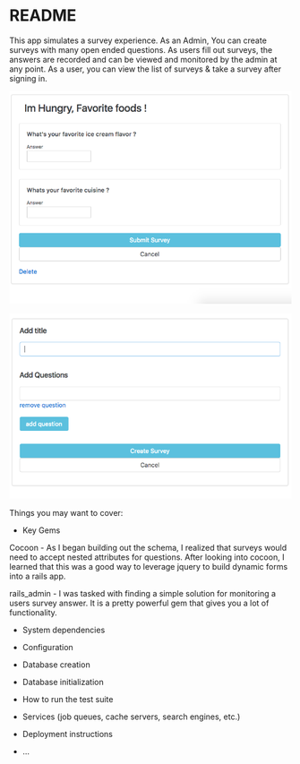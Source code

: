 # README

This app simulates a survey experience. As an Admin, You can create surveys with many open ended questions.
As users fill out surveys, the answers are recorded and can be viewed and monitored by the admin at any point.
As a user, you can view the list of surveys & take a survey after signing in.

![alt text](app/screenshots/survey1.png "screenshot")

![alt text](app/screenshots/survey2.png "screenshot")


Things you may want to cover:

* Key Gems

Cocoon - As I began building out the schema, I realized that surveys would need to accept nested attributes for questions.
After looking into cocoon, I learned that this was a good way to leverage jquery to build dynamic forms into a rails app.  

rails_admin - I was tasked with finding a simple solution for monitoring a users survey answer.
It is a pretty powerful gem that gives you a lot of functionality.  

* System dependencies

* Configuration

* Database creation

* Database initialization

* How to run the test suite

* Services (job queues, cache servers, search engines, etc.)

* Deployment instructions

* ...
